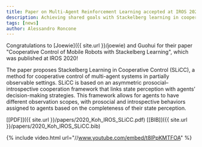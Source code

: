```yaml
---
title: Paper on Multi-Agent Reinforcement Learning accepted at IROS 2020!
description: Achieving shared goals with Stackelberg learning in cooperative control
tags: [news]
author: Alessandro Roncone
---
```


Congratulations to [Joewie]({{ site.url }}/joewie) and Guohui for their paper "Cooperative Control of Mobile Robots with Stackelberg Learning", which was published at IROS 2020!

The paper proposes Stackelberg Learning in Cooperative Control (SLiCC), a method for cooperative control of multi-agent systems in partially observable settings. SLiCC is based on an asymmetric prosocial–introspective cooperation framework that links state perception with agents’ decision-making strategies. This framework allows for agents to have different observation scopes, with prosocial and introspective behaviors assigned to agents based on the completeness of their state perception.

[[PDF]]({{ site.url }}/papers/2020_Koh_IROS_SLiCC.pdf) [[BIB]]({{ site.url }}/papers/2020_Koh_IROS_SLiCC.bib)

{% include video.html url="//www.youtube.com/embed/t8lPpKMTFOA" %}
